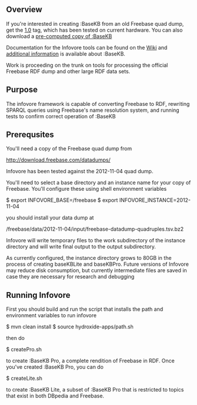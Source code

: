 Overview
--------

If you're interested in creating :BaseKB from an old Freebase quad dump,
get the [1.0](https://github.com/paulhoule/infovore/archive/v1.0.tar.gz) tag,
which has been tested on current hardware.  You can also download a
[pre-computed copy of :BaseKB](http://basekb.com/)

Documentation for the Infovore tools can be found on the [Wiki](https://github.com/paulhoule/infovore/wiki)
and [additional information](http://basekb.com/docs/) is available about :BaseKB. 

Work is proceeding on the trunk on tools for processing the official Freebase RDF dump
and other large RDF data sets.

Purpose
-------

The infovore framework is capable of converting Freebase to RDF,  rewriting
SPARQL queries using Freebase's name resolution system,  and running tests
to confirm correct operation of :BaseKB

Prerequsites
------------

You'll need a copy of the Freebase quad dump from

http://download.freebase.com/datadumps/

Infovore has been tested against the 2012-11-04 quad dump.

You'll need to select a base directory and an instance name for your
copy of Freebase.  You'll configure these using shell environment variables

$ export INFOVORE_BASE=/freebase
$ export INFOVORE_INSTANCE=2012-11-04

you should install your data dump at

/freebase/data/2012-11-04/input/freebase-datadump-quadruples.tsv.bz2

Infovore will write temporary files to the work subdirectory of the instance
directory and will write final output to the output subdirectory.

As currently configured,  the instance directory grows to 80GB in the
process of creating baseKBLite and baseKBPro.  Future versions of Infovore
may reduce disk consumption,  but currently intermediate files are saved in
case they are necessary for research and debugging

Running Infovore
----------------

First you should build and run the script that installs the path and
environment variables to run infovore

$ mvn clean install
$ source hydroxide-apps/path.sh

then do

$ createPro.sh

to create :BaseKB Pro,  a complete rendition of Freebase in RDF.  Once you've
created :BaseKB Pro,  you can do

$ createLite.sh

to create :BaseKB Lite,  a subset of :BaseKB Pro that is restricted to topics
that exist in both DBpedia and Freebase.
